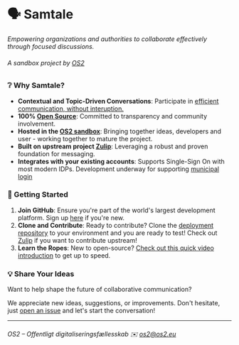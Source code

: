 # 🗣️ Samtale
_Empowering organizations and authorities to collaborate effectively through focused discussions._
###### A sandbox project by [OS2](https://www.os2.eu/)

### ❔ Why Samtale?
- **Contextual and Topic-Driven Conversations**: Participate in [efficient communication, without interuption.](https://zulip.com/why-zulip/)
- **100% [Open Source](https://opensource.com/resources/what-open-source)**: Committed to transparency and community involvement.
- **Hosted in the [OS2 sandbox](https://github.com/OS2sandbox)**: Bringing together ideas, developers and user - working together to mature the project.
- **Built on upstream project [Zulip](https://github.com/zulip)**: Leveraging a robust and proven foundation for messaging.
- **Integrates with your existing accounts**: Supports Single-Sign On with most modern IDPs. Development underway for supporting [municipal login](https://github.com/OS2sandbox/sandbox-myndighedsidentitet/tree/main)

### 🚀 Getting Started 

1. **Join GitHub**: Ensure you're part of the world's largest development platform. Sign up [here](https://docs.github.com/en/get-started/start-your-journey/creating-an-account-on-github) if you're new.
2. **Clone and Contribute**: Ready to contribute? Clone the [deployment repository](https://github.com/OS2sandbox/sandbox-samtale-deployment) to your environment and you are ready to test! Check out [Zulip](https://github.com/zulip) if you want to contribute upstream!
3. **Learn the Ropes**: New to open-source? [Check out this quick video introduction](https://www.youtube.com/watch?v=RGd5cOXpCQw) to get up to speed.

### 💡 Share Your Ideas 

Want to help shape the future of collaborative communication?

We appreciate new ideas, suggestions, or improvements. Don't hesitate, just [open an issue](https://github.com/OS2sandbox/sandbox-samtale/issues) and let's start the conversation!

---
###### OS2 – Offentligt digitaliseringsfællesskab ✉️ os2@os2.eu
